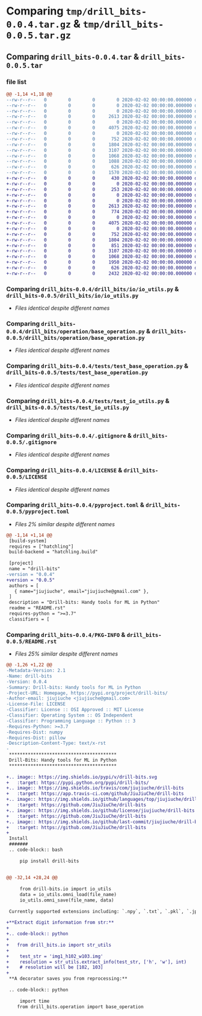 # Comparing `tmp/drill_bits-0.0.4.tar.gz` & `tmp/drill_bits-0.0.5.tar.gz`

## Comparing `drill_bits-0.0.4.tar` & `drill_bits-0.0.5.tar`

### file list

```diff
@@ -1,14 +1,18 @@
--rw-r--r--   0        0        0        0 2020-02-02 00:00:00.000000 drill_bits-0.0.4/conftest.py
--rw-r--r--   0        0        0        0 2020-02-02 00:00:00.000000 drill_bits-0.0.4/drill_bits/__init__.py
--rw-r--r--   0        0        0        0 2020-02-02 00:00:00.000000 drill_bits-0.0.4/drill_bits/io/__init__.py
--rw-r--r--   0        0        0     2613 2020-02-02 00:00:00.000000 drill_bits-0.0.4/drill_bits/io/io_utils.py
--rw-r--r--   0        0        0        0 2020-02-02 00:00:00.000000 drill_bits-0.0.4/drill_bits/operation/__init__.py
--rw-r--r--   0        0        0     4075 2020-02-02 00:00:00.000000 drill_bits-0.0.4/drill_bits/operation/base_operation.py
--rw-r--r--   0        0        0        0 2020-02-02 00:00:00.000000 drill_bits-0.0.4/tests/__init__.py
--rw-r--r--   0        0        0      752 2020-02-02 00:00:00.000000 drill_bits-0.0.4/tests/test_base_operation.py
--rw-r--r--   0        0        0     1804 2020-02-02 00:00:00.000000 drill_bits-0.0.4/tests/test_io_utils.py
--rw-r--r--   0        0        0     3107 2020-02-02 00:00:00.000000 drill_bits-0.0.4/.gitignore
--rw-r--r--   0        0        0     1068 2020-02-02 00:00:00.000000 drill_bits-0.0.4/LICENSE
--rw-r--r--   0        0        0     1088 2020-02-02 00:00:00.000000 drill_bits-0.0.4/README.rst
--rw-r--r--   0        0        0      626 2020-02-02 00:00:00.000000 drill_bits-0.0.4/pyproject.toml
--rw-r--r--   0        0        0     1570 2020-02-02 00:00:00.000000 drill_bits-0.0.4/PKG-INFO
+-rw-r--r--   0        0        0      430 2020-02-02 00:00:00.000000 drill_bits-0.0.5/.travis.yml
+-rw-r--r--   0        0        0        0 2020-02-02 00:00:00.000000 drill_bits-0.0.5/conftest.py
+-rw-r--r--   0        0        0      253 2020-02-02 00:00:00.000000 drill_bits-0.0.5/.github/workflows/main.yml
+-rw-r--r--   0        0        0        0 2020-02-02 00:00:00.000000 drill_bits-0.0.5/drill_bits/__init__.py
+-rw-r--r--   0        0        0        0 2020-02-02 00:00:00.000000 drill_bits-0.0.5/drill_bits/io/__init__.py
+-rw-r--r--   0        0        0     2613 2020-02-02 00:00:00.000000 drill_bits-0.0.5/drill_bits/io/io_utils.py
+-rw-r--r--   0        0        0      774 2020-02-02 00:00:00.000000 drill_bits-0.0.5/drill_bits/io/str_utils.py
+-rw-r--r--   0        0        0        0 2020-02-02 00:00:00.000000 drill_bits-0.0.5/drill_bits/operation/__init__.py
+-rw-r--r--   0        0        0     4075 2020-02-02 00:00:00.000000 drill_bits-0.0.5/drill_bits/operation/base_operation.py
+-rw-r--r--   0        0        0        0 2020-02-02 00:00:00.000000 drill_bits-0.0.5/tests/__init__.py
+-rw-r--r--   0        0        0      752 2020-02-02 00:00:00.000000 drill_bits-0.0.5/tests/test_base_operation.py
+-rw-r--r--   0        0        0     1804 2020-02-02 00:00:00.000000 drill_bits-0.0.5/tests/test_io_utils.py
+-rw-r--r--   0        0        0      851 2020-02-02 00:00:00.000000 drill_bits-0.0.5/tests/test_str_utils.py
+-rw-r--r--   0        0        0     3107 2020-02-02 00:00:00.000000 drill_bits-0.0.5/.gitignore
+-rw-r--r--   0        0        0     1068 2020-02-02 00:00:00.000000 drill_bits-0.0.5/LICENSE
+-rw-r--r--   0        0        0     1950 2020-02-02 00:00:00.000000 drill_bits-0.0.5/README.rst
+-rw-r--r--   0        0        0      626 2020-02-02 00:00:00.000000 drill_bits-0.0.5/pyproject.toml
+-rw-r--r--   0        0        0     2432 2020-02-02 00:00:00.000000 drill_bits-0.0.5/PKG-INFO
```

### Comparing `drill_bits-0.0.4/drill_bits/io/io_utils.py` & `drill_bits-0.0.5/drill_bits/io/io_utils.py`

 * *Files identical despite different names*

### Comparing `drill_bits-0.0.4/drill_bits/operation/base_operation.py` & `drill_bits-0.0.5/drill_bits/operation/base_operation.py`

 * *Files identical despite different names*

### Comparing `drill_bits-0.0.4/tests/test_base_operation.py` & `drill_bits-0.0.5/tests/test_base_operation.py`

 * *Files identical despite different names*

### Comparing `drill_bits-0.0.4/tests/test_io_utils.py` & `drill_bits-0.0.5/tests/test_io_utils.py`

 * *Files identical despite different names*

### Comparing `drill_bits-0.0.4/.gitignore` & `drill_bits-0.0.5/.gitignore`

 * *Files identical despite different names*

### Comparing `drill_bits-0.0.4/LICENSE` & `drill_bits-0.0.5/LICENSE`

 * *Files identical despite different names*

### Comparing `drill_bits-0.0.4/pyproject.toml` & `drill_bits-0.0.5/pyproject.toml`

 * *Files 2% similar despite different names*

```diff
@@ -1,14 +1,14 @@
 [build-system]
 requires = ["hatchling"]
 build-backend = "hatchling.build"
 
 [project]
 name = "drill-bits"
-version = "0.0.4"
+version = "0.0.5"
 authors = [
   { name="jiujiuche", email="jiujiuche@gmail.com" },
 ]
 description = "Drill-bits: Handy tools for ML in Python"
 readme = "README.rst"
 requires-python = ">=3.7"
 classifiers = [
```

### Comparing `drill_bits-0.0.4/PKG-INFO` & `drill_bits-0.0.5/README.rst`

 * *Files 25% similar despite different names*

```diff
@@ -1,26 +1,22 @@
-Metadata-Version: 2.1
-Name: drill-bits
-Version: 0.0.4
-Summary: Drill-bits: Handy tools for ML in Python
-Project-URL: Homepage, https://pypi.org/project/drill-bits/
-Author-email: jiujiuche <jiujiuche@gmail.com>
-License-File: LICENSE
-Classifier: License :: OSI Approved :: MIT License
-Classifier: Operating System :: OS Independent
-Classifier: Programming Language :: Python :: 3
-Requires-Python: >=3.7
-Requires-Dist: numpy
-Requires-Dist: pillow
-Description-Content-Type: text/x-rst
-
 ****************************************
 Drill-Bits: Handy tools for ML in Python
 ****************************************
 
+.. image:: https://img.shields.io/pypi/v/drill-bits.svg
+   :target: https://pypi.python.org/pypi/drill-bits/
+.. image:: https://img.shields.io/travis/com/jiujiuche/drill-bits
+   :target: https://app.travis-ci.com/github/JiuJiuChe/drill-bits
+.. image:: https://img.shields.io/github/languages/top/jiujiuche/drill-bits
+   :target: https://github.com/JiuJiuChe/drill-bits
+.. image:: https://img.shields.io/github/license/jiujiuche/drill-bits
+   :target: https://github.com/JiuJiuChe/drill-bits
+.. image:: https://img.shields.io/github/last-commit/jiujiuche/drill-bits
+   :target: https://github.com/JiuJiuChe/drill-bits
+
 Install
 #######
 .. code-block:: bash
 
     pip install drill-bits
     
     
@@ -32,14 +28,24 @@
 
     from drill-bits.io import io_utils
     data = io_utils.omni_load(file_name)
     io_utils.omni_save(file_name, data)
 
 Currently supported extensions including: `.npy`, `.txt`, `.pkl`, `.jpg`, `.png`.
 
+**Extract digit information from str:**
+
+.. code-block:: python
+	
+	from drill_bits.io import str_utils
+
+    test_str = 'img1_h102_w103.img'
+    resolution = str_utils.extract_info(test_str, ['h', 'w'], int)
+    # resolution will be [102, 103]
+
 **A decorator saves you from reprocessing:**
 
 .. code-block:: python
 	
     import time
 	from drill_bits.operation import base_operation
```

